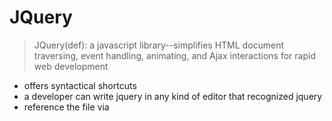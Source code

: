 # JQuery

> JQuery(def): a javascript library--simplifies HTML document traversing, event handling, animating, and Ajax interactions for rapid web development

* offers syntactical shortcuts
* a developer can write jquery in any kind of editor that recognized jquery
* reference the file via <script> tag in html file in the <head>
* makes it easy to manipulate a page of HTML after it's displayed by the browser
* offers tools to help you create animations in your page, communicate with server without reloading page, 

### I plan to research jQuery for 1.5 hours and break up my research in 25 minute blocks. I am going on quora to check for most recommended resources and I will delve into those depending on which appeal most to me. All while taking notes throughout the process.

## RESOURCE 1: TUTSPLUS 
> [tutsplus](https://code.tutsplus.com/courses/30-days-to-learn-jquery)

* can download production or development version
* brings you to online file --> save link
* link to file in html //can use CDN for production purposes
* link script at end of body so load time appears to be fast
* can open html in browser and interact using devtools
